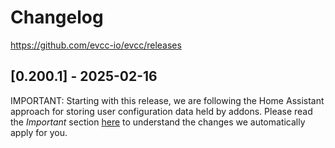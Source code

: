 # Changelog

https://github.com/evcc-io/evcc/releases

## [0.200.1] - 2025-02-16

IMPORTANT: Starting with this release, we are following the Home Assistant approach for storing user configuration data held by addons. Please read the _Important_ section [here](https://docs.evcc.io/en/docs/installation/home-assistant) to understand the changes we automatically apply for you.
